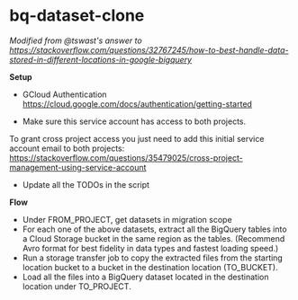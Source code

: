 # bq-dataset-clone
_Modified from @tswast's answer to
https://stackoverflow.com/questions/32767245/how-to-best-handle-data-stored-in-different-locations-in-google-bigquery_


**Setup**
- GCloud Authentication
https://cloud.google.com/docs/authentication/getting-started

- Make sure this service account has access to both projects.

To grant cross project access you just need to add this initial service account email to both projects:
https://stackoverflow.com/questions/35479025/cross-project-management-using-service-account

- Update all the TODOs in the script


**Flow**
- Under FROM_PROJECT, get datasets in migration scope
- For each one of the above datasets, extract all the BigQuery tables into a Cloud Storage bucket in the same region as the tables. (Recommend Avro format for best fidelity in data types and fastest loading speed.)
- Run a storage transfer job to copy the extracted files from the starting location bucket to a bucket in the destination location (TO_BUCKET).
- Load all the files into a BigQuery dataset located in the destination location under TO_PROJECT.
